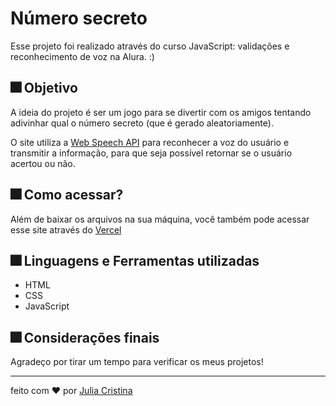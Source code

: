 # Número secreto
 Esse projeto foi realizado através do curso JavaScript: validações e reconhecimento de voz na Alura. :) 
  
 ## 🎆 Objetivo 
  A ideia do projeto é ser um jogo para se divertir com os amigos tentando adivinhar qual o número secreto (que é gerado aleatoriamente). 
  
  O site utiliza a [Web Speech API](https://developer.mozilla.org/en-US/docs/Web/API/Web_Speech_API) para reconhecer a voz do usuário e transmitir a informação, para que seja possível retornar se o usuário acertou ou não. 
  
 ## 🎆 Como acessar? 
 Além de baixar os arquivos na sua máquina, você também pode acessar esse site através do [Vercel](https://numero-secreto-virid-two.vercel.app)
  
 ## 🎆 Linguagens e Ferramentas utilizadas 
 * HTML 
 * CSS 
 * JavaScript
  
 ## 🎆 Considerações finais 
 Agradeço por tirar um tempo para verificar os meus projetos! 
  
 --- 
 feito com ❤ por [Julia Cristina](https://github.com/juliaclook)
